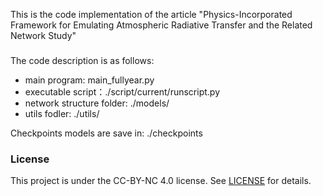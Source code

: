 This is the code implementation of the article "Physics-Incorporated Framework for Emulating Atmospheric Radiative Transfer and the Related Network Study"


### 
The code description is as follows: 
- main program: main_fullyear.py
- executable script：./script/current/runscript.py
- network structure folder: ./models/
- utils fodler: ./utils/


Checkpoints models are save in: ./checkpoints


<!-- ### Dataset
Only a demo dataset is included in this repositories. The full radiation dataset generated by MPAS can be available upon request.  -->


### License

This project is under the CC-BY-NC 4.0 license. See [LICENSE](LICENSE) for details.